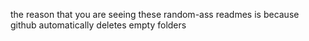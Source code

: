 the reason that you are seeing these random-ass readmes is because github automatically deletes empty folders
